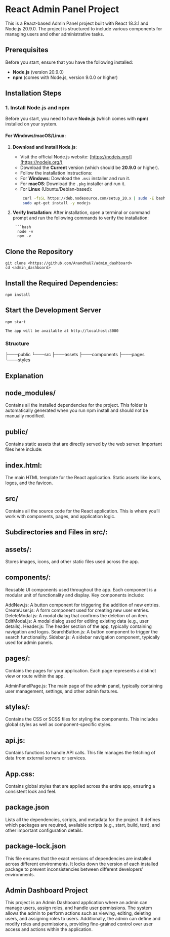 # React Admin Panel Project

This is a React-based Admin Panel project built with React 18.3.1 and Node.js 20.9.0. The project is structured to include various components for managing users and other administrative tasks.

## Prerequisites

Before you start, ensure that you have the following installed:

- **Node.js** (version 20.9.0)
- **npm** (comes with Node.js, version 9.0.0 or higher)


## Installation Steps

### 1. Install Node.js and npm

Before you start, you need to have **Node.js** (which comes with **npm**) installed on your system.

#### For Windows/macOS/Linux:

1. **Download and Install Node.js**:
   - Visit the official Node.js website: [https://nodejs.org/](https://nodejs.org/)
   - Download the **Current** version (which should be **20.9.0** or higher).
   - Follow the installation instructions:
    - For **Windows**: Download the `.msi` installer and run it.
     - For **macOS**: Download the `.pkg` installer and run it.
     - For **Linux** (Ubuntu/Debian-based):
       ```bash
        curl -fsSL https://deb.nodesource.com/setup_20.x | sudo -E bash -
        sudo apt-get install -y nodejs
       ```

2. **Verify Installation**:
   After installation, open a terminal or command prompt and run the following commands to verify the installation:
   
        ```bash
         node -v
         npm -v

## Clone the Repository 
    git clone <https://github.com/AnandhuU7/admin_dashboard>
    cd <admin_dashboard>

## Install the Required Dependencies:
    npm install

## Start the Development Server
    npm start

    The app will be available at http://localhost:3000
### Structure

├───public
└───src
    ├───assets
    ├───components
    ├───pages
    └───styles


## Explanation

## node_modules/
Contains all the installed dependencies for the project. This folder is automatically generated when you run npm install and should not be manually modified.

## public/
Contains static assets that are directly served by the web server. Important files here include:

## index.html:
The main HTML template for the React application.
Static assets like icons, logos, and the favicon.

## src/
Contains all the source code for the React application. This is where you’ll work with components, pages, and application logic.

## Subdirectories and Files in src/:
## assets/: 
Stores images, icons, and other static files used across the app.

## components/: 
Reusable UI components used throughout the app. Each component is a modular unit of functionality and display. Key components include:

   AddNew.js: A button component for triggering the addition of new entries.
    CreateUser.js: A form component used for creating new user entries.
    DeleteModal.js: A modal dialog that confirms the deletion of an item.
    EditModal.js: A modal dialog used for editing existing data (e.g., user details).
    Header.js: The header section of the app, typically containing navigation and logos.
    SearchButton.js: A button component to trigger the search functionality.
    Sidebar.js: A sidebar navigation component, typically used for admin panels.
    
## pages/:
 Contains the pages for your application. Each page represents a distinct view or route within the app.

AdminPanelPage.js: The main page of the admin panel, typically containing user management, settings, and other admin features.
## styles/:
Contains the CSS or SCSS files for styling the components. This includes global styles as well as component-specific styles.

## api.js:
 Contains functions to handle API calls. This file manages the fetching of data from external servers or services.

## App.css:
 Contains global styles that are applied across the entire app, ensuring a consistent look and feel.

## package.json
Lists all the dependencies, scripts, and metadata for the project. It defines which packages are required, available scripts (e.g., start, build, test), and other important configuration details.

## package-lock.json
This file ensures that the exact versions of dependencies are installed across different environments. It locks down the version of each installed package to prevent inconsistencies between different developers' environments.

## Admin Dashboard Project
This project is an Admin Dashboard application where an admin can manage users, assign roles, and handle user permissions. The system allows the admin to perform actions such as viewing, editing, deleting users, and assigning roles to users. Additionally, the admin can define and modify roles and permissions, providing fine-grained control over user access and actions within the application.